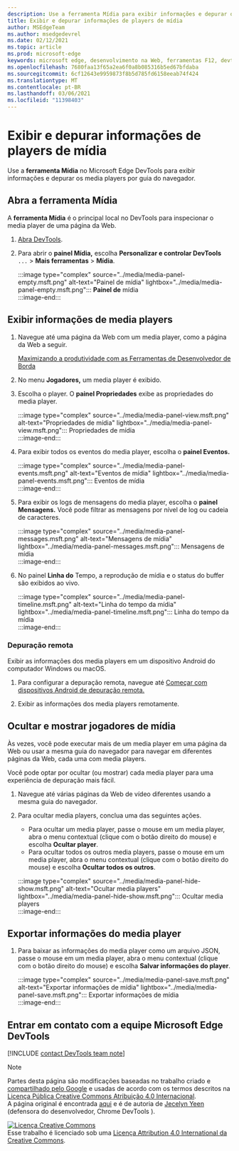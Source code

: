 ```yaml
---
description: Use a ferramenta Mídia para exibir informações e depurar os media players por guia do navegador.
title: Exibir e depurar informações de players de mídia
author: MSEdgeTeam
ms.author: msedgedevrel
ms.date: 02/12/2021
ms.topic: article
ms.prod: microsoft-edge
keywords: microsoft edge, desenvolvimento na Web, ferramentas F12, devtools
ms.openlocfilehash: 7680faa13f65a2ea6f0a8b085316b5ed67bfdaba
ms.sourcegitcommit: 6cf12643e9959873f8b5d785fd6158eeab74f424
ms.translationtype: MT
ms.contentlocale: pt-BR
ms.lasthandoff: 03/06/2021
ms.locfileid: "11398403"
---
```

<!-- Copyright Jecelyn Yeen

   Licensed under the Apache License, Version 2.0 (the "License");
   you may not use this file except in compliance with the License.
   You may obtain a copy of the License at

       https://www.apache.org/licenses/LICENSE-2.0

   Unless required by applicable law or agreed to in writing, software
   distributed under the License is distributed on an "AS IS" BASIS,
   WITHOUT WARRANTIES OR CONDITIONS OF ANY KIND, either express or implied.
   See the License for the specific language governing permissions and
   limitations under the License.  -->  

# <a name="view-and-debug-media-players-information"></a>Exibir e depurar informações de players de mídia  

Use a **ferramenta Mídia** no Microsoft Edge DevTools para exibir informações e depurar os media players por guia do navegador.  

## <a name="open-the-media-tool"></a>Abra a ferramenta Mídia  

A **ferramenta Mídia** é o principal local no DevTools para inspecionar o media player de uma página da Web.

1.  [Abra DevTools][DevtoolsGuideChromiumOpen].  
1.  Para abrir o **painel Mídia,** escolha **Personalizar e controlar DevTools** `...`  >  **Mais ferramentas**  >  **Mídia**.  
    
    :::image type="complex" source="../media/media-panel-empty.msft.png" alt-text="Painel de mídia" lightbox="../media/media-panel-empty.msft.png":::
       **Painel de** mídia  
    :::image-end:::  
    
## <a name="view-media-players-information"></a>Exibir informações de media players  

1.  Navegue até uma página da Web com um media player, como a página da Web a seguir.  
    
    [Maximizando a produtividade com as Ferramentas de Desenvolvedor de Borda][BingVideosSearchViewDetailMidE0BA14EC0E0D18C06C8DE0BA14EC0E0D18C06C8]  
    
1.  No menu **Jogadores,** um media player é exibido.  
1.  Escolha o player.  O **painel Propriedades** exibe as propriedades do media player.  
    
    :::image type="complex" source="../media/media-panel-view.msft.png" alt-text="Propriedades de mídia" lightbox="../media/media-panel-view.msft.png":::
       Propriedades de mídia  
    :::image-end:::  
    
1.  Para exibir todos os eventos do media player, escolha o **painel Eventos.**  
    
    :::image type="complex" source="../media/media-panel-events.msft.png" alt-text="Eventos de mídia" lightbox="../media/media-panel-events.msft.png":::
       Eventos de mídia  
    :::image-end:::  
    
1.  Para exibir os logs de mensagens do media player, escolha o **painel Mensagens.**  Você pode filtrar as mensagens por nível de log ou cadeia de caracteres.  
    
    :::image type="complex" source="../media/media-panel-messages.msft.png" alt-text="Mensagens de mídia" lightbox="../media/media-panel-messages.msft.png":::
       Mensagens de mídia  
    :::image-end:::  
    
1.  No painel **Linha do** Tempo, a reprodução de mídia e o status do buffer são exibidos ao vivo.  
    
    :::image type="complex" source="../media/media-panel-timeline.msft.png" alt-text="Linha do tempo da mídia" lightbox="../media/media-panel-timeline.msft.png":::
       Linha do tempo da mídia  
    :::image-end:::  
    
### <a name="remote-debugging"></a>Depuração remota  

Exibir as informações dos media players em um dispositivo Android do computador Windows ou macOS.  

1.  Para configurar a depuração remota, navegue até [Começar com dispositivos Android de depuração remota.][DevtoolsGuideChromiumRemoteDebuggingIndex]  
1.  Exibir as informações dos media players remotamente.  
    
    <!-- TODO: recreate image using an Android device -->  
    <!--  
    :::image type="complex" source="../media/media-panel-remote-debug.msft.png" alt-text="Remote debugging" lightbox="../media/media-panel-remote-debug.msft.png":::
       Remote debugging  
    :::image-end:::  
    -->  
    
## <a name="hide-and-show-media-players"></a>Ocultar e mostrar jogadores de mídia  

Às vezes, você pode executar mais de um media player em uma página da Web ou usar a mesma guia do navegador para navegar em diferentes páginas da Web, cada uma com media players.

Você pode optar por ocultar \(ou mostrar\) cada media player para uma experiência de depuração mais fácil.  

1.  Navegue até várias páginas da Web de vídeo diferentes usando a mesma guia do navegador.  
1.  Para ocultar media players, conclua uma das seguintes ações.  
    *   Para ocultar um media player, passe o mouse em um media player, abra o menu contextual \(clique com o botão direito do mouse\) e escolha **Ocultar player**.  
    *   Para ocultar todos os outros media players, passe o mouse em um media player, abra o menu contextual \(clique com o botão direito do mouse\) e escolha **Ocultar todos os outros**.  
    
    :::image type="complex" source="../media/media-panel-hide-show.msft.png" alt-text="Ocultar media players" lightbox="../media/media-panel-hide-show.msft.png":::
       Ocultar media players  
    :::image-end:::  
    
## <a name="export-media-player-information"></a>Exportar informações do media player  

1.  Para baixar as informações do media player como um arquivo JSON, passe o mouse em um media player, abra o menu contextual \(clique com o botão direito do mouse\) e escolha **Salvar informações do player**.  
    
    :::image type="complex" source="../media/media-panel-save.msft.png" alt-text="Exportar informações de mídia" lightbox="../media/media-panel-save.msft.png":::
       Exportar informações de mídia  
    :::image-end:::  
    
## <a name="getting-in-touch-with-the-microsoft-edge-devtools-team"></a>Entrar em contato com a equipe Microsoft Edge DevTools  

[!INCLUDE [contact DevTools team note](../includes/contact-devtools-team-note.md)]  

<!-- links -->  

[DevtoolsGuideChromiumOpen]: ../open/index.md "Abra o Microsoft Edge (Chromium) DevTools | Microsoft Docs"  

[DevtoolsGuideChromiumRemoteDebuggingIndex]: ../remote-debugging/index.md "Começar com a depuração remota de dispositivos Android | Microsoft Docs"  

[BingVideosSearchViewDetailMidE0BA14EC0E0D18C06C8DE0BA14EC0E0D18C06C8]: https://www.bing.com/videos/search?view=detail&mid=DE0BA14EC0E0D18C06C8DE0BA14EC0E0D18C06C8 "Maximizando a produtividade com as ferramentas de desenvolvedor de borda | Bing Video"  

> [!NOTE]
> Partes desta página são modificações baseadas no trabalho criado e [compartilhado pelo Google][GoogleSitePolicies] e usadas de acordo com os termos descritos na [Licença Pública Creative Commons Atribuição 4.0 Internacional][CCA4IL].  
> A página original é encontrada [aqui](https://developers.google.com/web/tools/chrome-devtools/media-panel/index) e é de autoria de [Jecelyn Yeen][JecelynYeen] \(defensora do desenvolvedor, Chrome DevTools \).  

[![Licença Creative Commons][CCby4Image]][CCA4IL]  
Esse trabalho é licenciado sob uma [Licença Attribution 4.0 International da Creative Commons][CCA4IL].  

[CCA4IL]: https://creativecommons.org/licenses/by/4.0  
[CCby4Image]: https://i.creativecommons.org/l/by/4.0/88x31.png  
[GoogleSitePolicies]: https://developers.google.com/terms/site-policies  
[JecelynYeen]: https://developers.google.com/web/resources/contributors/jecelynyeen  

